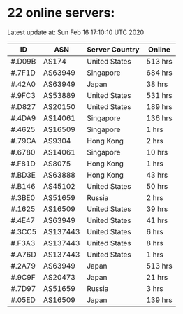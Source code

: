 # 22 online servers:

Latest update at: Sun Feb 16 17:10:10 UTC 2020

| ID | ASN | Server Country | Online |
| -- | --- | -------------- | ------ |
| #.D09B | AS174 | United States | 513 hrs |
| #.7F1D | AS63949 | Singapore | 684 hrs |
| #.42A0 | AS63949 | Japan | 38 hrs |
| #.9FC3 | AS53889 | United States | 531 hrs |
| #.D827 | AS20150 | United States | 189 hrs |
| #.4DA9 | AS14061 | Singapore | 136 hrs |
| #.4625 | AS16509 | Singapore | 1 hrs |
| #.79CA | AS9304 | Hong Kong | 2 hrs |
| #.6780 | AS14061 | Singapore | 10 hrs |
| #.F81D | AS8075 | Hong Kong | 1 hrs |
| #.BD3E | AS63888 | Hong Kong | 43 hrs |
| #.B146 | AS45102 | United States | 50 hrs |
| #.3BE0 | AS51659 | Russia | 2 hrs |
| #.1625 | AS16509 | United States | 39 hrs |
| #.4E47 | AS63949 | United States | 41 hrs |
| #.3CC5 | AS137443 | United States | 6 hrs |
| #.F3A3 | AS137443 | United States | 8 hrs |
| #.A76D | AS137443 | United States | 1 hrs |
| #.2A79 | AS63949 | Japan | 513 hrs |
| #.9C9F | AS20473 | Japan | 21 hrs |
| #.7D97 | AS51659 | Russia | 3 hrs |
| #.05ED | AS16509 | Japan | 139 hrs |

